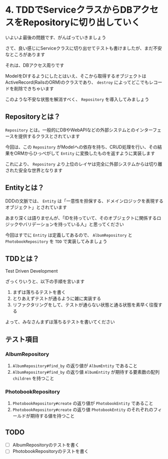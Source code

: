 # 4. TDDでServiceクラスからDBアクセスをRepositoryに切り出していく
いよいよ最後の問題です、がんばっていきましょう

さて、良い感じにServiceクラスに切り出せてテストも書けましたが、まだ不安なところがあります

それは、DBアクセス周りです

ModelをDIするようにしたとはいえ、そこから取得するオブジェクトはActiveRecord(RailsのORM)のクラスであり、 `destroy` によってどこでもレコードを削除できちゃいます

このような不安な状態を解消すべく、 `Repository` を導入してみましょう

## Repositoryとは？
`Repository` とは。一般的にDBやWebAPIなどの外部システムとのインターフェースを提供するクラスとされています

今回は、この `Repository` がModelへの依存を持ち、CRUD処理を行い、その結果をORMからひっぺがして `Entity` に変換したものを返すように実装します

これにより、 `Repository` より上位のレイヤは完全に外部システムからは切り離された安全な世界となります

## Entityとは？
DDDの文脈では、 `Entity` は「一意性を担保する、ドメインロジックを表現するオブジェクト」とされています

あまり深くは語りませんが、「IDを持っていて、そのオブジェクトに関係するロジックやバリデーションを持っている人」と思ってください

今回はすでに `Entity` は定義してあるので、 `AlbumRepository` と `PhotobookRepository` を `TDD` で実装してみましょう

## TDDとは？
Test Driven Development

ざっくりいうと、以下の手順を言います
1. まずは落ちるテストを書く
2. とりあえずテストが通るように雑に実装する
3. リファクタリングをして、テストが通らない状態と通る状態を素早く往復する

よって、みなさんまずは落ちるテストを書いてください

## テスト項目
### AlbumRepository
1. `AlbumRepository#find_by` の返り値が `AlbumEntity` であること
2. `AlbumRepository#find_by` の返り値 `AlbumEntity` が期待する要素数の配列 `children` を持つこと

### PhotobookRepository
1. `PhotobookRepository#create` の返り値が `PhotobookEntity` であること
2. `PhotobookRepository#create` の返り値 `PhotobookEntity` のそれぞれのフィールドが期待する値を持つこと

## TODO
- [ ] AlbumRepositoryのテストを書く
- [ ] PhotobookRepositoryのテストを書く
